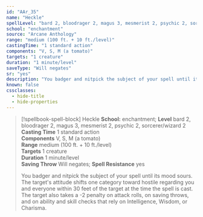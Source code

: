 ```yaml
---
id: "AAr_35"
name: "Heckle"
spellLevel: "bard 2, bloodrager 2, magus 3, mesmerist 2, psychic 2, sorcerer/wizard 2"
school: "enchantment"
source: "Arcane Anthology"
range: "medium (100 ft. + 10 ft./level)"
castingTime: "1 standard action"
components: "V, S, M (a tomato)"
targets: "1 creature"
duration: "1 minute/level"
saveType: "Will negates"
sr: "yes"
description: "You badger and nitpick the subject of your spell until its mood sours. The target's attitude shifts one category toward hostile regarding you and everyone within 30 feet of the target at the time the spell is cast. The target also takes a -2 penalty on attack rolls, on saving throws, and on ability and skill checks that rely on Intelligence, Wisdom, or Charisma."
known: false
cssclasses:
  - hide-title
  - hide-properties
---
```


> [!spellbook-spell-block] Heckle
> **School:** enchantment; **Level** bard 2, bloodrager 2, magus 3, mesmerist 2, psychic 2, sorcerer/wizard 2
> **Casting Time** 1 standard action  
> **Components** V, S, M (a tomato)  
> **Range** medium (100 ft. + 10 ft./level)  
> **Targets** 1 creature  
> **Duration** 1 minute/level  
> **Saving Throw** Will negates; **Spell Resistance** yes
> 
> You badger and nitpick the subject of your spell until its mood sours. The target's attitude shifts one category toward hostile regarding you and everyone within 30 feet of the target at the time the spell is cast. The target also takes a -2 penalty on attack rolls, on saving throws, and on ability and skill checks that rely on Intelligence, Wisdom, or Charisma.